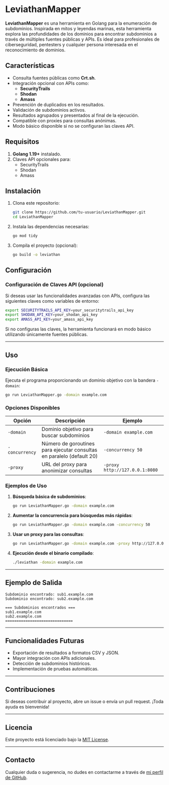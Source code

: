 
# LeviathanMapper

**LeviathanMapper** es una herramienta en Golang para la enumeración de subdominios. Inspirada en mitos y leyendas marinas, esta herramienta explora las profundidades de los dominios para encontrar subdominios a través de múltiples fuentes públicas y APIs. Es ideal para profesionales de ciberseguridad, pentesters y cualquier persona interesada en el reconocimiento de dominios.

## Características

- Consulta fuentes públicas como **Crt.sh**.
- Integración opcional con APIs como:
  - **SecurityTrails**
  - **Shodan**
  - **Amass**
- Prevención de duplicados en los resultados.
- Validación de subdominios activos.
- Resultados agrupados y presentados al final de la ejecución.
- Compatible con proxies para consultas anónimas.
- Modo básico disponible si no se configuran las claves API.

## Requisitos

1. **Golang 1.19+** instalado.
2. Claves API opcionales para:
   - SecurityTrails
   - Shodan
   - Amass

## Instalación

1. Clona este repositorio:
   ```bash
   git clone https://github.com/tu-usuario/LeviathanMapper.git
   cd LeviathanMapper
   ```

2. Instala las dependencias necesarias:
   ```bash
   go mod tidy
   ```

3. Compila el proyecto (opcional):
   ```bash
   go build -o leviathan
   ```

## Configuración

### Configuración de Claves API (opcional)

Si deseas usar las funcionalidades avanzadas con APIs, configura las siguientes claves como variables de entorno:

```bash
export SECURITYTRAILS_API_KEY=your_securitytrails_api_key
export SHODAN_API_KEY=your_shodan_api_key
export AMASS_API_KEY=your_amass_api_key
```

Si no configuras las claves, la herramienta funcionará en modo básico utilizando únicamente fuentes públicas.

---

## Uso

### Ejecución Básica

Ejecuta el programa proporcionando un dominio objetivo con la bandera `-domain`:

```bash
go run LeviathanMapper.go -domain example.com
```

### Opciones Disponibles

| Opción         | Descripción                                           | Ejemplo                              |
|-----------------|-------------------------------------------------------|--------------------------------------|
| `-domain`      | Dominio objetivo para buscar subdominios              | `-domain example.com`               |
| `-concurrency` | Número de goroutines para ejecutar consultas en paralelo (default 20) | `-concurrency 50`                   |
| `-proxy`       | URL del proxy para anonimizar consultas               | `-proxy http://127.0.0.1:8080`       |

### Ejemplos de Uso

1. **Búsqueda básica de subdominios**:
   ```bash
   go run LeviathanMapper.go -domain example.com
   ```

2. **Aumentar la concurrencia para búsquedas más rápidas**:
   ```bash
   go run LeviathanMapper.go -domain example.com -concurrency 50
   ```

3. **Usar un proxy para las consultas**:
   ```bash
   go run LeviathanMapper.go -domain example.com -proxy http://127.0.0.1:8080
   ```

4. **Ejecución desde el binario compilado**:
   ```bash
   ./leviathan -domain example.com
   ```

---

## Ejemplo de Salida

```plaintext
Subdominio encontrado: sub1.example.com
Subdominio encontrado: sub2.example.com

=== Subdominios encontrados ===
sub1.example.com
sub2.example.com
==============================
```

---

## Funcionalidades Futuras

- Exportación de resultados a formatos CSV y JSON.
- Mayor integración con APIs adicionales.
- Detección de subdominios históricos.
- Implementación de pruebas automáticas.

---

## Contribuciones

Si deseas contribuir al proyecto, abre un issue o envía un pull request. ¡Toda ayuda es bienvenida!

---

## Licencia

Este proyecto está licenciado bajo la [MIT License](LICENSE).

---

## Contacto

Cualquier duda o sugerencia, no dudes en contactarme a través de [mi perfil de GitHub](https://github.com/tu-usuario).
